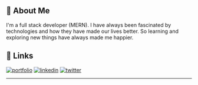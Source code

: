 

## 🚀 About Me

I'm a full stack developer (MERN). I have always been fascinated by technologies and how they have made our lives better. So learning and exploring new things have always made me happier.


## 🔗 Links
[![portfolio](https://img.shields.io/badge/my_portfolio-000?style=for-the-badge&logo=ko-fi&logoColor=white)](https://rahulyadav.tech/)
[![linkedin](https://img.shields.io/badge/linkedin-0A66C2?style=for-the-badge&logo=linkedin&logoColor=white)](https://www.linkedin.com/in/rahulyadav139/)
[![twitter](https://img.shields.io/badge/twitter-1DA1F2?style=for-the-badge&logo=twitter&logoColor=white)](https://twitter.com/rahulyadav139/)

---